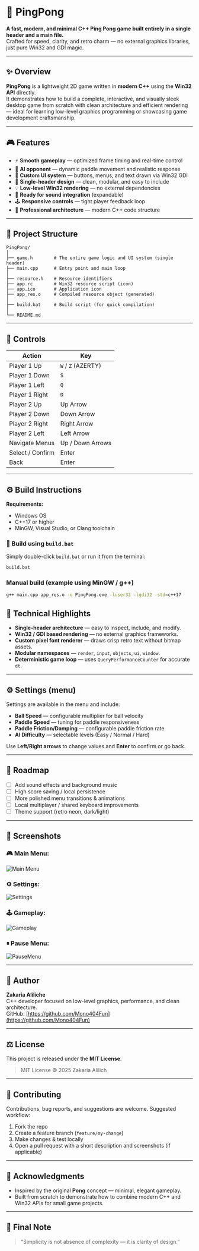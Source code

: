 # 🏓 PingPong  

**A fast, modern, and minimal C++ Ping Pong game built entirely in a single header and a main file.**  
Crafted for speed, clarity, and retro charm — no external graphics libraries, just pure Win32 and GDI magic.

---

## ✨ Overview  

**PingPong** is a lightweight 2D game written in **modern C++** using the **Win32 API** directly.  
It demonstrates how to build a complete, interactive, and visually sleek desktop game from scratch with clean architecture and efficient rendering — ideal for learning low-level graphics programming or showcasing game development craftsmanship.

---

## 🎮 Features  

- ⚡ **Smooth gameplay** — optimized frame timing and real-time control  
- 🧠 **AI opponent** — dynamic paddle movement and realistic response  
- 🎨 **Custom UI system** — buttons, menus, and text drawn via Win32 GDI  
- 🧩 **Single-header design** — clean, modular, and easy to include  
- 💡 **Low-level Win32 rendering** — no external dependencies  
- 🎵 **Ready for sound integration** (expandable)  
- 🕹️ **Responsive controls** — tight player feedback loop  
- 🌈 **Professional architecture** — modern C++ code structure  

---

## 🧱 Project Structure  

```plaintext
PingPong/
│
├── game.h        # The entire game logic and UI system (single header)
├── main.cpp      # Entry point and main loop
│
├── resource.h    # Resource identifiers
├── app.rc        # Win32 resource script (icon)
├── app.ico       # Application icon
├── app_res.o     # Compiled resource object (generated)
│
├── build.bat     # Build script (for quick compilation)
│
└── README.md
```

---

## 🧠 Controls

| Action       | Key                |
|--------------|--------------------|
| Player 1 Up  | `W` / `Z` (AZERTY) |
| Player 1 Down | `S`               |
| Player 1 Left | `Q`               |
| Player 1 Right | `D`               |
| Player 2 Up  | Up Arrow           |
| Player 2 Down | Down Arrow         |
| Player 2 Right | Right Arrow         |
| Player 2 Left | Left Arrow         |
| Navigate Menus | Up / Down Arrows  |
| Select / Confirm | Enter            |
| Back         | Enter             |

---

## ⚙️ Build Instructions  

**Requirements:**
- Windows OS  
- C++17 or higher  
- MinGW, Visual Studio, or Clang toolchain  

### 🧩 Build using `build.bat`
Simply double-click `build.bat` or run it from the terminal:
```bash
build.bat
```

### Manual build (example using MinGW / g++)
```bash
g++ main.cpp app_res.o -o PingPong.exe -luser32 -lgdi32 -std=c++17
```

## 🧭 Technical Highlights

- **Single-header architecture** — easy to inspect, include, and modify.  
- **Win32 / GDI based rendering** — no external graphics frameworks.  
- **Custom pixel font renderer** — draws crisp retro text without bitmap assets.  
- **Modular namespaces** — `render`, `input`, `objects`, `ui`, `window`.  
- **Deterministic game loop** — uses `QueryPerformanceCounter` for accurate `dt`.  

---

## ⚙ Settings (menu)

Settings are available in the menu and include:

- **Ball Speed** — configurable multiplier for ball velocity  
- **Paddle Speed** — tuning for paddle responsiveness  
- **Paddle Friction/Damping** — configurable paddle friction rate
- **AI Difficulty** — selectable levels (Easy / Normal / Hard)  

Use **Left/Right arrows** to change values and **Enter** to confirm or go back.

---

## 🧩 Roadmap

- [ ] Add sound effects and background music  
- [ ] High score saving / local persistence  
- [ ] More polished menu transitions & animations  
- [ ] Local multiplayer / shared keyboard improvements
- [ ] Theme support (retro neon, dark/light)

---

## 📸 Screenshots

### 🎮 Main Menu:
![Main Menu](screenshots/main-menu.gif)

### ⚙  Settings:
![Settings](screenshots/settings-menu.gif)

### 🕹 Gameplay:
![Gameplay](screenshots/game-play.gif)

### ⏸ Pause Menu:
![PauseMenu](screenshots/restart-game.gif)

---

## 👤 Author

**Zakaria Aliliche**  
C++ developer focused on low-level graphics, performance, and clean architecture.  
GitHub: [https://github.com/Mono404Fun](https://github.com/Mono404Fun)

---

## ⚖️ License

This project is released under the **MIT License**.

> MIT License © 2025 Zakaria Alilich

---

## 💬 Contributing

Contributions, bug reports, and suggestions are welcome. Suggested workflow:

1. Fork the repo  
2. Create a feature branch (`feature/my-change`)
3. Make changes & test locally  
4. Open a pull request with a short description and screenshots (if applicable)

---

## 🧠 Acknowledgments

- Inspired by the original **Pong** concept — minimal, elegant gameplay.  
- Built from scratch to demonstrate how to combine modern C++ and Win32 APIs for small game projects.

---

## 🏁 Final Note

> “Simplicity is not absence of complexity — it is clarity of design.”
